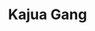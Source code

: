 ---
title: "Kajua Gang"
title_bn: "কাজুয়া গাং"
description: "Kajua gang starts from the lowland of Khalpara and ends at the Chamti river."
---